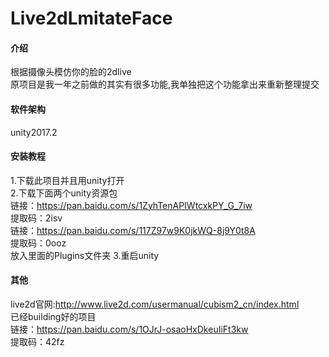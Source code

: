 # Live2dLmitateFace

#### 介绍
  根据摄像头模仿你的脸的2dlive  
  原项目是我一年之前做的其实有很多功能,我单独把这个功能拿出来重新整理提交

#### 软件架构
  unity2017.2

#### 安装教程
1.下载此项目并且用unity打开  
2.下载下面两个unity资源包  
链接：https://pan.baidu.com/s/1ZyhTenAPIWtcxkPY_G_7iw    
提取码：2isv   
链接：https://pan.baidu.com/s/117Z97w9K0jkWQ-8j9Y0t8A   
提取码：0ooz   
放入里面的Plugins文件夹
3.重启unity

#### 其他
live2d官网:http://www.live2d.com/usermanual/cubism2_cn/index.html  
已经building好的项目  
链接：https://pan.baidu.com/s/1OJrJ-osaoHxDkeuIiFt3kw   
提取码：42fz 